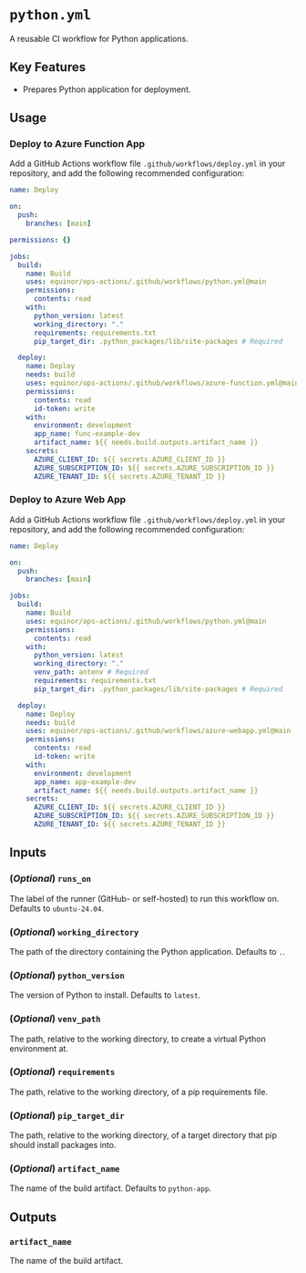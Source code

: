 # `python.yml`

A reusable CI workflow for Python applications.

## Key Features

- Prepares Python application for deployment.

## Usage

### Deploy to Azure Function App

Add a GitHub Actions workflow file `.github/workflows/deploy.yml` in your repository, and add the following recommended configuration:

```yaml
name: Deploy

on:
  push:
    branches: [main]

permissions: {}

jobs:
  build:
    name: Build
    uses: equinor/ops-actions/.github/workflows/python.yml@main
    permissions:
      contents: read
    with:
      python_version: latest
      working_directory: "."
      requirements: requirements.txt
      pip_target_dir: .python_packages/lib/site-packages # Required

  deploy:
    name: Deploy
    needs: build
    uses: equinor/ops-actions/.github/workflows/azure-function.yml@main
    permissions:
      contents: read
      id-token: write
    with:
      environment: development
      app_name: func-example-dev
      artifact_name: ${{ needs.build.outputs.artifact_name }}
    secrets:
      AZURE_CLIENT_ID: ${{ secrets.AZURE_CLIENT_ID }}
      AZURE_SUBSCRIPTION_ID: ${{ secrets.AZURE_SUBSCRIPTION_ID }}
      AZURE_TENANT_ID: ${{ secrets.AZURE_TENANT_ID }}
```

### Deploy to Azure Web App

Add a GitHub Actions workflow file `.github/workflows/deploy.yml` in your repository, and add the following recommended configuration:

```yaml
name: Deploy

on:
  push:
    branches: [main]

jobs:
  build:
    name: Build
    uses: equinor/ops-actions/.github/workflows/python.yml@main
    permissions:
      contents: read
    with:
      python_version: latest
      working_directory: "."
      venv_path: antenv # Required
      requirements: requirements.txt
      pip_target_dir: .python_packages/lib/site-packages # Required

  deploy:
    name: Deploy
    needs: build
    uses: equinor/ops-actions/.github/workflows/azure-webapp.yml@main
    permissions:
      contents: read
      id-token: write
    with:
      environment: development
      app_name: app-example-dev
      artifact_name: ${{ needs.build.outputs.artifact_name }}
    secrets:
      AZURE_CLIENT_ID: ${{ secrets.AZURE_CLIENT_ID }}
      AZURE_SUBSCRIPTION_ID: ${{ secrets.AZURE_SUBSCRIPTION_ID }}
      AZURE_TENANT_ID: ${{ secrets.AZURE_TENANT_ID }}
```

## Inputs

### (*Optional*) `runs_on`

The label of the runner (GitHub- or self-hosted) to run this workflow on. Defaults to `ubuntu-24.04`.

### (*Optional*) `working_directory`

The path of the directory containing the Python application. Defaults to `.`.

### (*Optional*) `python_version`

The version of Python to install. Defaults to `latest`.

### (*Optional*) `venv_path`

The path, relative to the working directory, to create a virtual Python environment at.

### (*Optional*) `requirements`

The path, relative to the working directory, of a pip requirements file.

### (*Optional*) `pip_target_dir`

The path, relative to the working directory, of a target directory that pip should install packages into.

### (*Optional*) `artifact_name`

The name of the build artifact. Defaults to `python-app`.

## Outputs

### `artifact_name`

The name of the build artifact.

